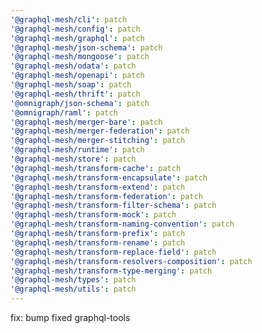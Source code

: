 ```yaml
---
'@graphql-mesh/cli': patch
'@graphql-mesh/config': patch
'@graphql-mesh/graphql': patch
'@graphql-mesh/json-schema': patch
'@graphql-mesh/mongoose': patch
'@graphql-mesh/odata': patch
'@graphql-mesh/openapi': patch
'@graphql-mesh/soap': patch
'@graphql-mesh/thrift': patch
'@omnigraph/json-schema': patch
'@omnigraph/raml': patch
'@graphql-mesh/merger-bare': patch
'@graphql-mesh/merger-federation': patch
'@graphql-mesh/merger-stitching': patch
'@graphql-mesh/runtime': patch
'@graphql-mesh/store': patch
'@graphql-mesh/transform-cache': patch
'@graphql-mesh/transform-encapsulate': patch
'@graphql-mesh/transform-extend': patch
'@graphql-mesh/transform-federation': patch
'@graphql-mesh/transform-filter-schema': patch
'@graphql-mesh/transform-mock': patch
'@graphql-mesh/transform-naming-convention': patch
'@graphql-mesh/transform-prefix': patch
'@graphql-mesh/transform-rename': patch
'@graphql-mesh/transform-replace-field': patch
'@graphql-mesh/transform-resolvers-composition': patch
'@graphql-mesh/transform-type-merging': patch
'@graphql-mesh/types': patch
'@graphql-mesh/utils': patch
---
```


fix: bump fixed graphql-tools
